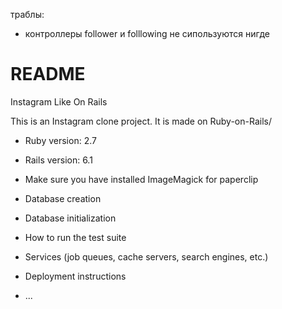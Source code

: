 траблы:
- контроллеры follower и folllowing не сипользуются нигде

# README

Instagram Like On Rails

This is an Instagram clone project. It is made on  Ruby-on-Rails/

* Ruby version: 2.7

* Rails version: 6.1

* Make sure you have installed ImageMagick for paperclip



* Database creation

* Database initialization

* How to run the test suite

* Services (job queues, cache servers, search engines, etc.)

* Deployment instructions

* ...
